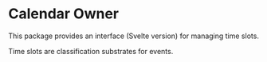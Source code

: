 # Calendar Owner

This package provides an interface (Svelte version) for managing time slots.

Time slots are classification substrates for events. 



